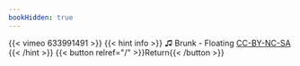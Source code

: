 ```yaml
---
bookHidden: true
---
```


{{< vimeo 633991491 >}}
{{< hint info >}}
♫ Brunk - Floating [CC-BY-NC-SA](https://freemusicarchive.org/music/brunk/sept_2003/Floating)
{{< /hint >}}
{{< button relref="/" >}}Return{{< /button >}}
